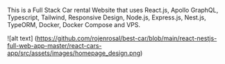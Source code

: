 This is a Full Stack Car rental Website that uses  React.js, Apollo GraphQL, Typescript, Tailwind, Responsive Design, Node.js, Express.js, Nest.js, TypeORM, Docker, Docker Compose and VPS.

![alt text] (https://github.com/rojenrosal/best-car/blob/main/react-nestjs-full-web-app-master/react-cars-app/src/assets/images/homepage_design.png)
